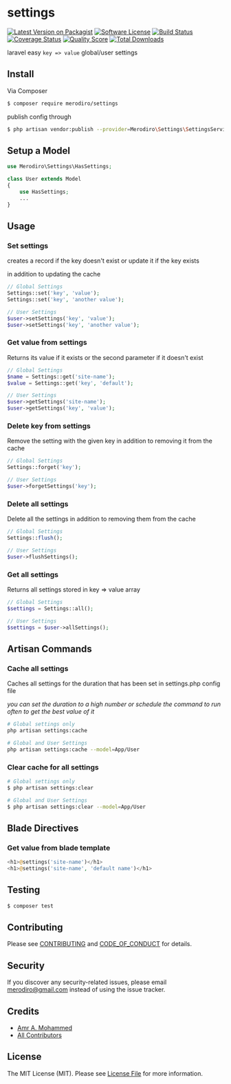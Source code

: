 # settings

[![Latest Version on Packagist][ico-version]][link-packagist]
[![Software License][ico-license]](LICENSE.md)
[![Build Status][ico-travis]][link-travis]
[![Coverage Status][ico-scrutinizer]][link-scrutinizer]
[![Quality Score][ico-code-quality]][link-code-quality]
[![Total Downloads][ico-downloads]][link-downloads]

laravel easy `key => value` global/user settings

## Install

Via Composer

``` bash
$ composer require merodiro/settings
```
publish config through
```bash
$ php artisan vendor:publish --provider=Merodiro\Settings\SettingsServiceProvider
```
## Setup a Model
```php
use Merodiro\Settings\HasSettings;

class User extends Model
{
    use HasSettings;
    ...
}
```

## Usage

### Set settings
creates a record if the key doesn't exist or update it if the key exists

in addition to updating the cache

```php
// Global Settings
Settings::set('key', 'value');
Settings::set('key', 'another value');

// User Settings
$user->setSettings('key', 'value');
$user->setSettings('key', 'another value');
```


### Get value from settings
Returns its value if it exists or the second parameter if it doesn't exist

```php
// Global Settings
$name = Settings::get('site-name');
$value = Settings::get('key', 'default');

// User Settings
$user->getSettings('site-name');
$user->getSettings('key', 'value');
```

### Delete key from settings
Remove the setting with the given key
in addition to removing it from the cache

```php
// Global Settings
Settings::forget('key');

// User Settings
$user->forgetSettings('key');
```

### Delete all settings
Delete all the settings
in addition to removing them from the cache

```php
// Global Settings
Settings::flush();

// User Settings
$user->flushSettings();
```

### Get all settings
Returns all settings stored in key => value array
```php
// Global Settings
$settings = Settings::all();

// User Settings
$settings = $user->allSettings();
```

## Artisan Commands

### Cache all settings
Caches all settings for the duration that has been set in settings.php config file

*you can set the duration to a high number or schedule the command to run often to get the best value of it*

```bash
# Global settings only
php artisan settings:cache

# Global and User Settings
php artisan settings:cache --model=App/User
```

### Clear cache for all settings

```bash
# Global settings only
$ php artisan settings:clear

# Global and User Settings
$ php artisan settings:clear --model=App/User
```

## Blade Directives

### Get value from blade template

```php
<h1>@settings('site-name')</h1>
<h1>@settings('site-name', 'default name')</h1>
```


## Testing

``` bash
$ composer test
```

## Contributing

Please see [CONTRIBUTING](CONTRIBUTING.md) and [CODE_OF_CONDUCT](CODE_OF_CONDUCT.md) for details.

## Security

If you discover any security-related issues, please email merodiro@gmail.com instead of using the issue tracker.

## Credits

- [Amr A. Mohammed][link-author]
- [All Contributors][link-contributors]

## License

The MIT License (MIT). Please see [License File](LICENSE.md) for more information.

[ico-version]: https://img.shields.io/packagist/v/merodiro/settings.svg?style=flat-square
[ico-license]: https://img.shields.io/badge/license-MIT-brightgreen.svg?style=flat-square
[ico-travis]: https://img.shields.io/travis/merodiro/settings/master.svg?style=flat-square
[ico-scrutinizer]: https://img.shields.io/scrutinizer/coverage/g/merodiro/settings.svg?style=flat-square
[ico-code-quality]: https://img.shields.io/scrutinizer/g/merodiro/settings.svg?style=flat-square
[ico-downloads]: https://img.shields.io/packagist/dt/merodiro/settings.svg?style=flat-square

[link-packagist]: https://packagist.org/packages/merodiro/settings
[link-travis]: https://travis-ci.org/merodiro/settings
[link-scrutinizer]: https://scrutinizer-ci.com/g/merodiro/settings/code-structure
[link-code-quality]: https://scrutinizer-ci.com/g/merodiro/settings
[link-downloads]: https://packagist.org/packages/merodiro/settings
[link-author]: https://github.com/merodiro
[link-contributors]: ../../contributors
